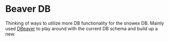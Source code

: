 # Beaver DB
Thinking of ways to utilize more DB functionality for the snowex DB.
Mainly used [DBeaver](https://dbeaver.io/) to play around with the current DB schema and build up a new.
